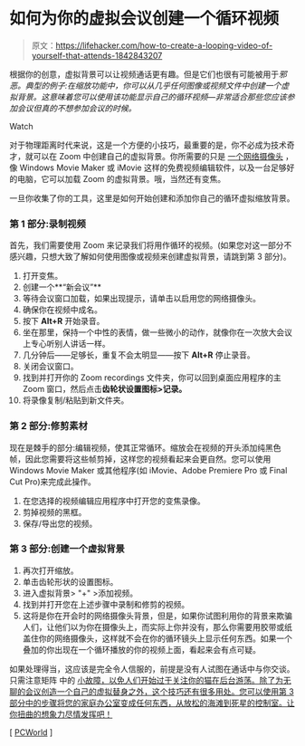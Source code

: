 # 如何为你的虚拟会议创建一个循环视频

> 原文：<https://lifehacker.com/how-to-create-a-looping-video-of-yourself-that-attends-1842843207>

根据你的创意，虚拟背景可以让视频通话更有趣。但是它们也很有可能被用于*邪恶。*典型的例子:在缩放功能中，你可以从几乎任何图像或视频文件中创建一个虚拟背景。这意味着您可以使用该功能显示自己的循环视频*—*非常适合那些您应该参加会议但*真的不想参加会议的时候。*

Watch

对于物理距离时代来说，这是一个方便的小技巧，最重要的是，你不必成为技术奇才，就可以在 Zoom 中创建自己的虚拟背景。你所需要的只是 [一个网络摄像头](https://lifehacker.com/how-to-look-better-in-your-next-zoom-meeting-1842457998) ，像 Windows Movie Maker 或 iMovie 这样的免费视频编辑软件，以及一台足够好的电脑，它可以加载 Zoom 的虚拟背景。哦，当然还有变焦。

一旦你收集了你的工具，这里是如何开始创建和添加你自己的循环虚拟缩放背景。

### 第 1 部分:录制视频

首先，我们需要使用 Zoom 来记录我们将用作循环的视频。(如果您对这一部分不感兴趣，只想大致了解如何使用图像或视频来创建虚拟背景，请跳到第 3 部分)。

1.  打开变焦。
2.  创建一个**“新会议”**
3.  等待会议窗口加载，如果出现提示，请单击以启用您的网络摄像头。
4.  确保你在视频中成名。
5.  按下 **Alt+R** 开始录音。
6.  坐在那里，保持一个中性的表情，做一些微小的动作，就像你在一次放大会议上专心听别人讲话一样。
7.  几分钟后——足够长，重复不会太明显——按下 **Alt+R** 停止录音。
8.  关闭会议窗口。
9.  找到并打开你的 Zoom recordings 文件夹，你可以回到桌面应用程序的主 Zoom 窗口，然后点击**齿轮状设置图标>记录。**
10.  将录像复制/粘贴到新文件夹。

### 第 2 部分:修剪素材

现在是棘手的部分:编辑视频，使其正常循环。缩放会在视频的开头添加纯黑色帧，因此您需要将这些帧剪掉，这样您的视频看起来会更自然。您可以使用 Windows Movie Maker 或其他程序(如 iMovie、Adobe Premiere Pro 或 Final Cut Pro)来完成此操作。

1.  在您选择的视频编辑应用程序中打开您的变焦录像。
2.  剪掉视频的黑框。
3.  保存/导出您的视频。

### 第 3 部分:创建一个虚拟背景

1.  再次打开缩放。
2.  单击齿轮形状的设置图标。
3.  进入虚拟背景> "+" >添加视频。
4.  找到并打开您在上述步骤中录制和修剪的视频。
5.  这将是你在开会时的网络摄像头背景，但是，如果你试图利用你的背景来欺骗人们，让他们以为你在摄像头上，而实际上你并没有，那么你需要用胶带或纸盖住你的网络摄像头，这样就不会在你的循环镜头上显示任何东西。如果一个叠加的你出现在一个循环播放的你的视频上面，看起来会有点可疑。

如果处理得当，这应该是完全令人信服的，前提是没有人试图在通话中与你交谈。只需注意矩阵 中的 [小故障，以免人们开始过于关注你的猫在后台游荡。除了为无聊的会议创造一个自己的虚拟替身之外，这个技巧还有很多用处。您可以使用第 3 部分中的步骤将您的家庭办公室变成任何东西，从放松的海滩到死星的控制室。让你扭曲的想象力尽情发挥吧！](https://www.youtube.com/watch?v=icID__07xBI)

[ [PCWorld](https://www.pcworld.com/article/3536575/best-funny-zoom-background-trick-put-yourself-in-a-looping-video-so-you-can-skip-the-meeting.html) ]